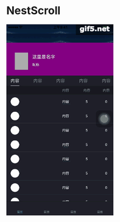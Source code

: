 # NestScroll

![效果图](https://github.com/nikolamht/NestScroll/blob/master/images/dydlkndsklavlnd-1.gif)